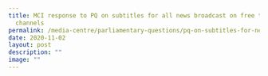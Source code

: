 ```yaml
---
title: MCI response to PQ on subtitles for all news broadcast on free to air TV
  channels
permalink: /media-centre/parliamentary-questions/pq-on-subtitles-for-news-broadcast-on-free-to-air-tv-channels/
date: 2020-11-02
layout: post
description: ""
image: ""
---
```

